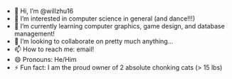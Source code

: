 - 👋 Hi, I’m @willzhu16
- 👀 I’m interested in computer science in general (and dance!!!)
- 🌱 I’m currently learning computer graphics, game design, and database management!
- 💞️ I’m looking to collaborate on pretty much anything...
- 📫 How to reach me: email! 
- 😄 Pronouns: He/Him
- ⚡ Fun fact: I am the proud owner of 2 absolute chonking cats (> 15 lbs)

<!---
willzhu16/willzhu16 is a ✨ special ✨ repository because its `README.md` (this file) appears on your GitHub profile.
You can click the Preview link to take a look at your changes.
--->
